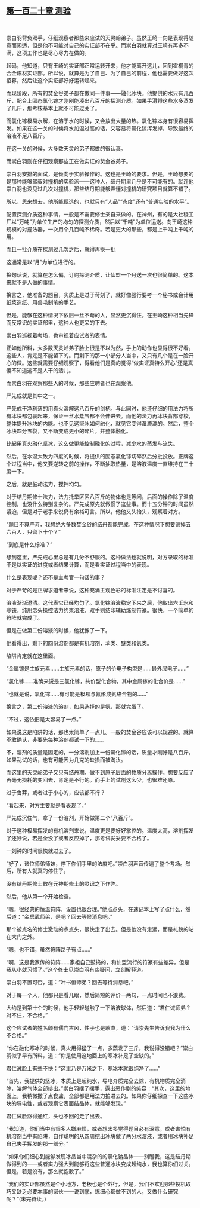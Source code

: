## [第一百二十章 测验](https://www.xxbiquge.com/11_11207/9134138.html)
﻿

  崇白羽背负双手，仔细观察者那些来应试的天灵岭弟子。虽然王崎一向是表现得随意而闲适，但是他不可能对自己的实证部不在乎。而崇白羽就算对王崎有再多不满，这项工作也是尽心尽力在做的。

  起码，他知道，只有王崎的实证部正常运转开来，他才能离开这儿，回到霍桐青的合金炼材实证部。所以说，就算是为了自己、为了自己的前程，他也需要做好这次招募，然后让这个实证部好好运转起来。

  而现阶段，所有的焚金谷弟子都在做同一件事——融化冰块。他提供的水只有几百斤，配合上固态氯化镓才刚刚能凑出八百斤的探测介质。如果手滑将这些水多蒸发了几斤，那考核基本上就不可能过关了。

  而氯化镓极易水解，在溶于水的时候，又会放出大量的热。氯化镓本身有很容易挥发。如果在这一关的时候将水加温过高的话，又容易将氯化镓挥发掉，导致最终的溶液不足八百斤。

  在这一关的时候，大多数天灵岭弟子都做的很认真。

  而崇白羽则在仔细观察那些正在做实证的焚金谷弟子。

  崇白羽安排的面试，是倾向于实验操作的。这也是王崎的要求。但是，王崎想要的是那种能够驾驭对撞机的实验派——这种人，结丹期里几乎是不可能有的。就连他崇白羽也没见过几次对撞机，那些结丹期能够弄懂对撞机的研究项目就算不错了。

  所以，思来想去，他所能甄选的，也就只有“人品”“态度”还有“普通实验的水平”。

  配置探测介质这种事情，一般是不需要修士亲自来做的。在神州，有的是大社稷工厂以“万吨”为单位生产的均匀的探测介质，然后以“千吨”为单位运送。向王崎这种规模的对撞法器，一次用个几百吨不稀奇。若是更大的那些，都是上千吨上千吨的用。

  而且一批介质在探测过几次之后，就得再换一批

  这通常是以“月”为单位进行的。

  换句话说，就算在怎么偏，订购探测介质，让仙盟一个月送一次也很简单的。这本来就不是人做的事情。

  换言之，他准备的题目，实质上是过于苛刻了，就好像强行要考一个秘书或会计用纸浆造纸、用兽毛制笔的手艺。

  但是，能够在这种情况下依旧一丝不苟的人，显然更沉得住。在王崎这种相当先锋而反常识的实证部里，这种人也更呆的下去。

  崇白羽巡视着考场，也审视着应试者的表情。

  正如他所料，大多数天灵岭弟子脸上很是不以为然，手上的动作也显得很不好看。这些人，肯定是不能留下的。而剩下的那一小部分人当中，又只有几个是在一脸开心的做。这些就需要仔细观察了，得看他们是真的觉得“做实证真特么开心”还是真傻不知道这不是人干的活儿。

  而崇白羽在观察那些人的时候，那些应聘者也在观察他。

  严先成就是其中之一。

  严先成干净利落的用真火溶解这八百斤的剑柄。与此同时，他还仔细的用法力将所有冰块都包裹起来，保证一丝水蒸气都不会伸进去。而他的法力再冰块背部穿梭，整体提升冰块的内能。也不见这坚冰如何融化，就见它变得湿漉漉的。然后，整个冰块四分五裂，又不断变成更小的碎片，并整体融化。

  比起用真火融化坚冰，这么做更能控制融化的过程，减少水的蒸发与流失。

  然后，在水温大致为四度的时候，将提供的固态氯化镓切碎然后分批投放。正牌这个过程当中，他又要逆转之前的操作，不断抽取热量，是溶液温度一直维持在三十度一下。

  之后，就是鼓动法力，搅拌均匀。

  对于结丹期修士法力，法力托举区区八百斤的物体也是等闲，后面的操作除了温度控制，也没什么特别复杂的。严先成原先就做惯了这些事。而十五分钟的时间虽然紧迫，但是对于老手来说仍有余裕可言。所以，他他又头抬头，观察着对方。

  “题目不算严苛，我想绝大多数焚金谷的结丹都能完成。在这种情况下想要筛掉五六百人，只留下十个？”

  “到底是什么标准？”

  想到这里，严先成心里总是有几分不舒服的。这种做法也就说明，对方录取的标准不是以实证的进度或者结果计算，而是看实证过程当中的表现。

  什么是表现呢？还不是主考官一句话的事？

  对于严苛的是正牌求道者来说，这种充满主观色彩的标准注定是不讨喜的。

  溶液渐渐澄清。这代表它已经均匀了。氯化镓溶液稳定下来之后，他取出六壬水和寒铁，纯用念头操控法力约束溶液，双手则结印辅助炼制符篆。很快，一个简单的符阵就完成了。

  但是在做第二份溶液的时候，他犹豫了一下。

  他看得出，剩下的四份溶剂都是有机溶剂，苯类、醚类和氨类。

  陷阱肯定就在这里面。

  “金属镓是主族元素……主族元素的话，原子的价电子构型是……最外层电子……”

  “氯化镓……准确来说是三氯化镓，共价型化合物，其中金属镓的化合价是……”

  “也就是说，氯化镓……有可能是极易与氨形成氨络合物的……”

  换言之，第二份溶液的溶剂，如果选择的是氨，那就完蛋了。

  “不过，这依旧是太容易了一点。”

  如果说这是陷阱的话，那也太简单了一点儿。一般的焚金谷应该可以规避的。就算不敢确认，非要先每种溶剂都试一下的……

  不，溶剂的质量是固定的，一分溶剂加上一份氯化镓的话，质量才刚好是八百斤。如果乱试的话，也有可能因为几克的缺损而被淘汰。

  而这里的天灵岭弟子又只有结丹期，做不到原子层面的物质分离操作。想要反应了再毫无损耗的变回去，肯定是不行的。而手上的试剂这么少，也很难还原。

  过于鲁莽，或者过于小心的，应该都不行？

  “看起来，对方主要就是看表现了。”

  严先成沉住气，拿了一份溶剂，开始做第二个“八百斤”。

  对于这种极易挥发的有机溶剂来说，温度更是要好好掌控的。温度太高，溶剂挥发了还好说，若是全没了或者反应掉了，那考试妥妥要不合格了。

  一刻钟的时间很快就过去了。

  “好了，诸位师弟师妹，停下你们手里的法度吧。”崇白羽声音传遍了整个考场。然后，所有人就真的停住了。

  没有结丹期修士敢在元神期修士的灵识之下作弊。

  然后，他从第一个开始检查。

  “嗯，很经典的恒温符阵，设置也很合理。”他点点头，在速记本上写了点什么，然后道：“金启武师弟，是吧？回去等候消息吧。”

  那个被点名的修士激动的点点头，很快走了出去。但是他没有走远，而是礼貌的站在大门之外。

  “嗯，也不错，虽然符阵路子有点……”

  “啊，这是我家传的符阵……家祖自己鼓捣的，和仙盟流行的符篆有些差异，但是我从小就习惯了。”这个修士见崇白羽有些疑问，立刻解释道。

  崇白羽不置可否，道：“叶书恒师弟？回去等待消息吧。”

  对于每一个人，他都只是看几眼，然后简短的评价一两句，一点时间也不浪费。

  大约是到第十个的时候，他手轻轻碰触了一下溶液球体，然后道：“君仁诫师弟？对不住，不合格。”

  这个应试者的姓名颇有儒门古风，性子也是耿直，道：“请崇先生告诉我我为什么不合格。”

  “你在融化寒冰的时候，真火用得猛了一点，多蒸发了三斤，我说得没错吧？”崇白羽似乎早有所料，道：“你是使用这地面上的寒冰补足了空缺的。”

  君仁诫脸上有些不快：“这里乃是万米之下，寒冰本就很纯净了……”

  “首先，我提供的坚冰，本质上是超纯水，导电介质完全去除，有机物质完全消除，溶解气体全部排出。”崇白羽摆了摆手，露出恶作剧的笑容：“其次，这里的地面上，我稍微撒了点食盐，全部都是用法力拍进去的。如果你仔细探查一下这些冰块的导电性，或者观察它表面结晶体，就能够发现。”

  君仁诫脸涨得通红，头也不回的走了出去。

  “我知道，你们当中有很多人嫌麻烦，或者想太多觉得题目必有深意，或者害怕有机溶剂当中有陷阱，自作聪明的从四周挖出冰块做了两分水溶液，或者用冰块补足自己失手挥发的那一部分。”

  “如果你们细心到能够发现冰晶当中混杂的的氯化钠晶体——别瞪我，这是结丹期做得到的——或者实力强大到能够将这些普通冰块变成超纯水，我也算你们过关。但是，若是没有，那么就抱歉了。”

  “我们的实证部虽然是个小地方，老板也是个外行，但是，我们不欢迎那些投机取巧又缺乏必要本事的家伙——说到底，练细心都做不到的人，又做什么研究呢？”(未完待续。)
